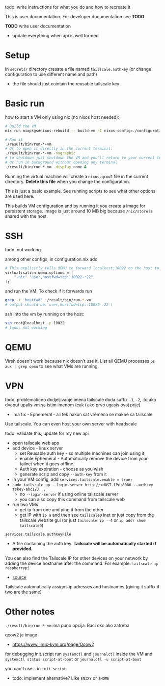 
todo: write instructions for what you do and how to recreate it

This is user documentation. For developer documentation see **TODO**.

**TODO** write user documentation
- update everything when api is well formed


# Setup

In `secrets/` directory cresate a file named `tailscale.authkey` (or change configuration to use different name and path)
- the file should just cointain the reusable tailscale key


# Basic run

how to start a VM only using nix (no nixos host needed):
```bash
# Build the VM
nix run nixpkgs#nixos-rebuild -- build-vm -I nixos-config=./configuration.nix

# Run it
./result/bin/run-*-vm
# Or to open it directly in the current terminal:
./result/bin/run-*-vm -nographic
# to shutdown just shutdown the VM and you'll return to your current terminal
# Or run in background without opening any terminal
./result/bin/run-*-vm -display none &
```
Running the virtual machine will create a `nixos.qcow2` file in the current directory. **Delete this file** when you change the configuration.

This is just a basic example. See running scripts to see what other options are used here.

This builds VM configuration and by running it you create a image for persistent storage. Image is just around 10 MB big because `/nix/store` is shared with the host.


# SSH

todo: not working

among other configs, in configuration.nix add
```nix
# This explicitly tells QEMU to forward localhost:10022 on the host to port 22 inside the guest VM
virtualisation.qemu.options = [
    "-nic" "user,hostfwd=tcp::10022-:22"
];
```

and run the VM. To check if it forwards run
```bash
grep -i 'hostfwd' ./result/bin/run-*-vm
# output should be: user,hostfwd=tcp::10022-:22 \
```

ssh into the vm by running on the host:
```bash
ssh root@localhost -p 10022
# todo: not working
```


# QEMU

Virsh doesn't work because nix doesn't use it.
List all QEMU processes `ps aux | grep qemu` to see what VMs are running.


# VPN

todo: problematicno dodjeljivanje imena tailscale doda suffix `-1`, `-2`, itd ako dvaput upalis vm sa istim imenom (cak i ako prvo ugasis ovaj prije)
- ima fix - Ephemeral - ali tek nakon sat vremena se makne sa tailscale

Use tailscale. You can even host your own server with headscale

todo: validate this, update for my new api
- open tailscale web app
- add device - linux server
    - set Reusable auth key - so multiple machines can join using it
    - enable Ephemeral - Automatically remove the device from your tailnet when it goes offline
    - Auth key expiration - choose as you wish
    - generate scrip and copy `--auth-key` from it
- in your VM config, add `services.tailscale.enable = true;`
- `sudo tailscale up --login-server http://<HOST-IP>:8080 --authkey tskey-abc123...`
    - no `--login-server` if using online tailscale server
    - you can also copy this command from tailscale web
- run two VMs
    - get ip from one and ping it from the other
    - get IP with `ip a` and then see `tailscale0` inet or just copy from the tailscale website gui (or just `tailscale ip --4` or `ip addr show tailscale0`)

`services.tailscale.authKeyFile`
- A file containing the auth key. **Tailscale will be automatically started if provided.**

You can also find the Tailscale IP for other devices on your network by adding the device hostname after the command. For example: `tailscale ip raspberrypi`
- [source](https://tailscale.com/kb/1080/cli#ip)

Tailscale automatically assigns ip adresses and hostnames (giving it suffix if two are the same)


# Other notes

`./result/bin/run-*-vm` ima puno opcija. Baci oko ako zatreba

qcow2 je image
- https://www.linux-kvm.org/page/Qcow2

for debugging init.script run `systemctl` and `journalctl` inside the VM and `systemctl status script-at-boot` or `journalctl -u script-at-boot`

you can't use `~` in `init.script`
- todo: implement alternative? Like `$NIXY` or `$HOME`


